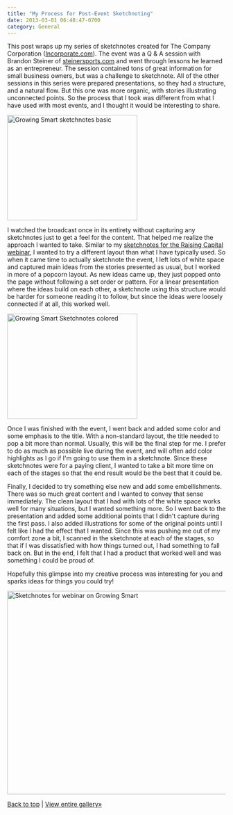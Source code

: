 ```yaml
---
title: "My Process for Post-Event Sketchnoting"
date: 2013-03-01 06:48:47-0700
category: General
---
```


This post wraps up my series of sketchnotes created for The Company Corporation (<a href="http://www.incorporate.com" title="The Company Corporation">Incorporate.com</a>). The event was a Q &amp; A session with Brandon Steiner of <a href="http://www.steinersports.com/" title="Steiner Sports" target="_blank">steinersports.com</a> and went through lessons he learned as an entrepreneur. The session contained tons of great information for small business owners, but was a challenge to sketchnote. All of the other sessions in this series were prepared presentations, so they had a structure, and a natural flow. But this one was more organic, with stories illustrating unconnected points. So the process that I took was different from what I have used with most events, and I thought it would be interesting to share.

<a href="http://benjaminsnorris.files.wordpress.com/2013/02/steiner-sketchnotes-basic.jpg"><img src="http://benjaminsnorris.files.wordpress.com/2013/02/steiner-sketchnotes-basic.jpg?w=300" alt="Growing Smart sketchnotes basic" width="300" height="242" class="alignright size-medium wp-image-974" /></a>

I watched the broadcast once in its entirety without capturing any sketchnotes just to get a feel for the content. That helped me realize the approach I wanted to take. Similar to my <a href="http://../2013/02/28/sketchnotes-for-webinar-on-raising-capital/" title="Sketchnotes for Webinar on Raising&nbsp;Capital" target="_blank">sketchnotes for the Raising Capital webinar</a>, I wanted to try a different layout than what I have typically used. So when it came time to actually sketchnote the event, I left lots of white space and captured main ideas from the stories presented as usual, but I worked in more of a popcorn layout. As new ideas came up, they just popped onto the page without following a set order or pattern. For a linear presentation where the ideas build on each other, a sketchnote using this structure would be harder for someone reading it to follow, but since the ideas were loosely connected if at all, this worked well.

<a href="http://benjaminsnorris.files.wordpress.com/2013/02/steiner-sketchnotes-colored.jpg"><img src="http://benjaminsnorris.files.wordpress.com/2013/02/steiner-sketchnotes-colored.jpg?w=300" alt="Growing Smart Sketchnotes colored" width="300" height="242" class="alignright size-medium wp-image-975" /></a>

Once I was finished with the event, I went back and added some color and some emphasis to the title. With a non-standard layout, the title needed to pop a bit more than normal. Usually, this will be the final step for me. I prefer to do as much as possible live during the event, and will often add color highlights as I go if I'm going to use them in a sketchnote. Since these sketchnotes were for a paying client, I wanted to take a bit more time on each of the stages so that the end result would be the best that it could be.

Finally, I decided to try something else new and add some embellishments. There was so much great content and I wanted to convey that sense immediately. The clean layout that I had with lots of the white space works well for many situations, but I wanted something more. So I went back to the presentation and added some additional points that I didn't capture during the first pass. I also added illustrations for some of the original points until I felt like I had the effect that I wanted. Since this was pushing me out of my comfort zone a bit, I scanned in the sketchnote at each of the stages, so that if I was dissatisfied with how things turned out, I had something to fall back on. But in the end, I felt that I had a product that worked well and was something I could be proud of. 

Hopefully this glimpse into my creative process was interesting for you and sparks ideas for things you could try!

<a href="http://benjaminsnorris.files.wordpress.com/2013/02/steiner-sketchnotes.jpg"><img src="http://benjaminsnorris.files.wordpress.com/2013/02/steiner-sketchnotes.jpg?w=580" alt="Sketchnotes for webinar on Growing Smart" width="580" height="468" class="alignnone size-large wp-image-973" /></a>

<a href="#top">Back to top</a>&nbsp;|&nbsp;<a title="Sketchnotes&nbsp;Gallery" href="http://benjaminsnorris.wordpress.com/sketchnotes/sketchnotes-gallery/">View entire gallery»</a>